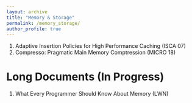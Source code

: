 ```yaml
---
layout: archive
title: "Memory & Storage"
permalink: /memory_storage/
author_profile: true
---
```


<ol>
   <li> Adaptive Insertion Policies for High Performance Caching (ISCA 07)</li>
   <li> Compresso: Pragmatic Main Memory Comptression (MICRO 18)</li>
</ol>


Long Documents (In Progress)
======
<ol>
   <li> What Every Programmer Should Know About Memory (LWN) </li>
</ol>

